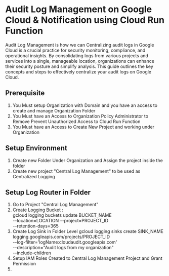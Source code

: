 # Audit Log Management on Google Cloud & Notification using Cloud Run Function

Audit Log Management is how we can Centralizing audit logs in Google Cloud is a crucial practice for security monitoring, compliance, and operational insights. By consolidating logs from various projects and services into a single, manageable location, organizations can enhance their security posture and simplify analysis. This guide outlines the key concepts and steps to effectively centralize your audit logs on Google Cloud.

## Prerequisite
1. You Must setup Organization with Domain and you have an access to create and manage Organization Folder
2. You Must have an Access to Organization Policy Administrator to Remove Prevent Unauthorized Access to Cloud Run Function
3. You Must have an Access to Create New Project and working under Organization

## Setup Environment
1. Create new Folder Under Organization and Assign the project inside the folder
2. Create new project "Central Log Management" to be used as Centralized Logging

## Setup Log Router in Folder 
1. Go to Project "Central Log Management"
2. Create Logging Bucket :  
gcloud logging buckets update BUCKET_NAME \
   --location=LOCATION --project=PROJECT_ID \
   --retention-days=365
3. Create Log Sink in Folder Level
gcloud logging sinks create SINK_NAME \
logging.googleapis.com/projects/PROJECT_ID  \
  --log-filter='logName:cloudaudit.googleapis.com' \
  --description="Audit logs from my organization" \
  --include-children
4. Setup IAM Roles Created to Central Log Management Project and Grant Permission
5. 

